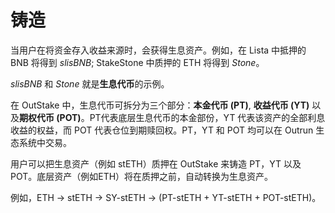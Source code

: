 # 铸造

当用户在将资金存入收益来源时，会获得生息资产。例如，在 Lista 中抵押的 BNB 将得到 _slisBNB_; StakeStone 中质押的 ETH 将得到 _Stone_。

_slisBNB_ 和 _Stone_ 就是**生息代币**的示例。

在 OutStake 中，生息代币可拆分为三个部分：**本金代币 (PT)**, **收益代币 (YT)** 以及**期权代币 (POT)**。PT代表底层生息代币的本金部份，YT 代表该资产的全部利息收益的权益，而 POT 代表仓位到期赎回权。PT，YT 和 POT 均可以在 Outrun 生态系统中交易。

用户可以把生息资产（例如 stETH）质押在 OutStake 来铸造 PT，YT 以及 POT。底层资产（例如ETH）将在质押之前，自动转换为生息资产。

例如，ETH → stETH → SY-stETH → (PT-stETH + YT-stETH + POT-stETH)。
